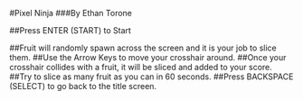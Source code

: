#Pixel Ninja
###By Ethan Torone

##Press ENTER (START) to Start

##Fruit will randomly spawn across the screen and it is your job to slice them. 
##Use the Arrow Keys to move your crosshair around. 
##Once your crosshair collides with a fruit, it will be sliced and added to your score. 
##Try to slice as many fruit as you can in 60 seconds.
##Press BACKSPACE (SELECT) to go back to the title screen.